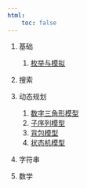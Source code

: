 ```yaml
---
html:
    toc: false
---
```


1. 基础
   1. [枚举与模拟]()

2. 搜索

3. 动态规划
   1. [数字三角形模型]()
   2. [子序列模型]()
   3. [背包模型]()
   4. [状态机模型](./Content/3%20%E5%8A%A8%E6%80%81%E8%A7%84%E5%88%92/%E7%8A%B6%E6%80%81%E6%9C%BA%E6%A8%A1%E5%9E%8B.html)
   

4. 字符串

5. 数学
